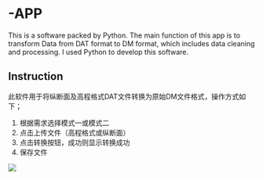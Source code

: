 # -APP
This is a software packed by Python. The main function of this app is to transform Data from DAT format to DM format, which includes data cleaning and processing. I used Python to develop this software.

## Instruction
此软件用于将纵断面及高程格式DAT文件转换为原始DM文件格式，操作方式如下；
1. 根据需求选择模式一或模式二
2. 点击上传文件（高程格式或纵断面）
3. 点击转换按钮，成功则显示转换成功
4. 保存文件

<img src="./screenshot.jpg">
